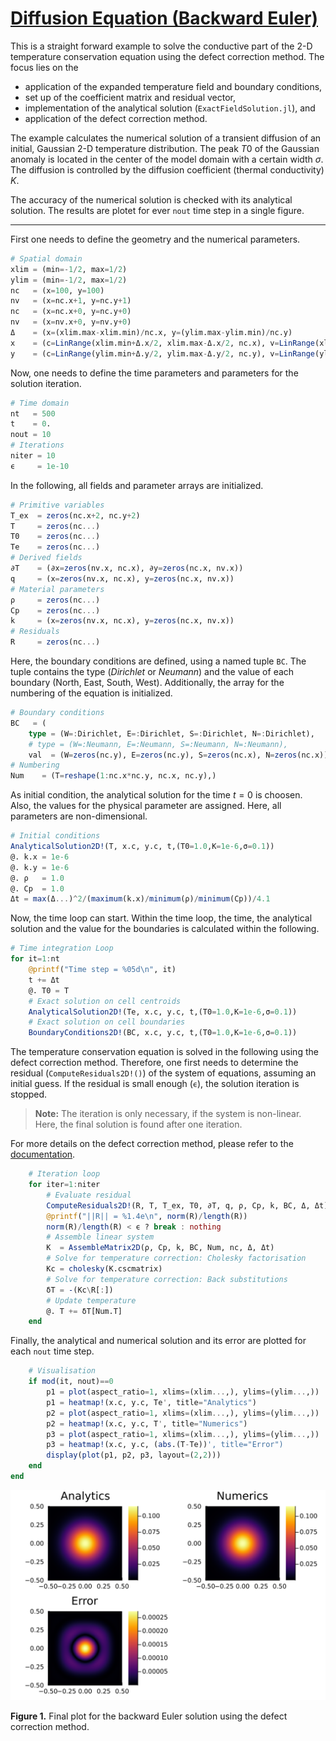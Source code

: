 # [Diffusion Equation (Backward Euler)](https://github.com/GeoSci-FFM/GeoModBox.jl/blob/main/examples/DiffusionEquation/2D/BackwardEuler.jl)

This is a straight forward example to solve the conductive part of the 2-D temperature conservation equation using the defect correction method. The focus lies on the

- application of the expanded temperature field and boundary conditions,
- set up of the coefficient matrix and residual vector,
- implementation of the analytical solution (```ExactFieldSolution.jl```), and
- application of the defect correction method. 

The example calculates the numerical solution of a transient diffusion of an initial, Gaussian 2-D temperature distribution. The peak $T0$ of the Gaussian anomaly is located in the center of the model domain with a certain width $\sigma$. The diffusion is controlled by the diffusion coefficient (thermal conductivity) $K$. 

The accuracy of the numerical solution is checked with its analytical solution. The results are plotet for ever ```nout``` time step in a single figure. 

---

First one needs to define the geometry and the numerical parameters. 

```julia
# Spatial domain
xlim = (min=-1/2, max=1/2)
ylim = (min=-1/2, max=1/2)
nc   = (x=100, y=100)
nv   = (x=nc.x+1, y=nc.y+1)
nc   = (x=nc.x+0, y=nc.y+0)
nv   = (x=nv.x+0, y=nv.y+0)
Δ    = (x=(xlim.max-xlim.min)/nc.x, y=(ylim.max-ylim.min)/nc.y)
x    = (c=LinRange(xlim.min+Δ.x/2, xlim.max-Δ.x/2, nc.x), v=LinRange(xlim.min, xlim.max, nv.x))
y    = (c=LinRange(ylim.min+Δ.y/2, ylim.max-Δ.y/2, nc.y), v=LinRange(ylim.min, ylim.max, nv.y))
```

Now, one needs to define the time parameters and parameters for the solution iteration. 

```Julia
# Time domain
nt   = 500
t    = 0.
nout = 10 
# Iterations
niter = 10
ϵ     = 1e-10
```

In the following, all fields and parameter arrays are initialized. 

```Julia
# Primitive variables
T_ex  = zeros(nc.x+2, nc.y+2)
T     = zeros(nc...)
T0    = zeros(nc...)
Te    = zeros(nc...)
# Derived fields
∂T    = (∂x=zeros(nv.x, nc.x), ∂y=zeros(nc.x, nv.x))
q     = (x=zeros(nv.x, nc.x), y=zeros(nc.x, nv.x))
# Material parameters
ρ     = zeros(nc...)
Cp    = zeros(nc...)
k     = (x=zeros(nv.x, nc.x), y=zeros(nc.x, nv.x))
# Residuals
R     = zeros(nc...)
```

Here, the boundary conditions are defined, using a named tuple ```BC```. The tuple contains the type (*Dirichlet* or *Neumann*) and the value of each boundary (North, East, South, West). Additionally, the array for the numbering of the equation is initialized. 

```Julia
# Boundary conditions
BC   = (
    type = (W=:Dirichlet, E=:Dirichlet, S=:Dirichlet, N=:Dirichlet),
    # type = (W=:Neumann, E=:Neumann, S=:Neumann, N=:Neumann),
    val  = (W=zeros(nc.y), E=zeros(nc.y), S=zeros(nc.x), N=zeros(nc.x)))
# Numbering 
Num    = (T=reshape(1:nc.x*nc.y, nc.x, nc.y),)
```

As initial condition, the analytical solution for the time $t=0$ is choosen. Also, the values for the physical parameter are assigned. Here, all parameters are non-dimensional. 

```Julia
# Initial conditions
AnalyticalSolution2D!(T, x.c, y.c, t,(T0=1.0,K=1e-6,σ=0.1))
@. k.x = 1e-6 
@. k.y = 1e-6
@. ρ   = 1.0
@. Cp  = 1.0
Δt = max(Δ...)^2/(maximum(k.x)/minimum(ρ)/minimum(Cp))/4.1
```

Now, the time loop can start. Within the time loop, the time, the analytical solution and the value for the boundaries is calculated within the following. 

```Julia
# Time integration Loop
for it=1:nt
    @printf("Time step = %05d\n", it)
    t += Δt
    @. T0 = T
    # Exact solution on cell centroids
    AnalyticalSolution2D!(Te, x.c, y.c, t,(T0=1.0,K=1e-6,σ=0.1))
    # Exact solution on cell boundaries
    BoundaryConditions2D!(BC, x.c, y.c, t,(T0=1.0,K=1e-6,σ=0.1))
```

The temperature conservation equation is solved in the following using the defect correction method. Therefore, one first needs to determine the residual (```ComputeResiduals2D!()```) of the system of equations, assuming an initial guess. If the residual is small enough (```ϵ```), the solution iteration is stopped. 

> **Note:** The iteration is only necessary, if the system is non-linear. Here, the final solution is found after one iteration. 

For more details on the defect correction method, please refer to the [documentation](../DiffOneD.md).

```Julia
    # Iteration loop
    for iter=1:niter
        # Evaluate residual
        ComputeResiduals2D!(R, T, T_ex, T0, ∂T, q, ρ, Cp, k, BC, Δ, Δt)
        @printf("||R|| = %1.4e\n", norm(R)/length(R))
        norm(R)/length(R) < ϵ ? break : nothing
        # Assemble linear system
        K  = AssembleMatrix2D(ρ, Cp, k, BC, Num, nc, Δ, Δt)
        # Solve for temperature correction: Cholesky factorisation
        Kc = cholesky(K.cscmatrix)
        # Solve for temperature correction: Back substitutions
        δT = -(Kc\R[:])
        # Update temperature
        @. T += δT[Num.T]
    end
```

Finally, the analytical and numerical solution and its error are plotted for each ```nout``` time step. 

```Julia
    # Visualisation
    if mod(it, nout)==0
        p1 = plot(aspect_ratio=1, xlims=(xlim...,), ylims=(ylim...,))
        p1 = heatmap!(x.c, y.c, Te', title="Analytics")
        p2 = plot(aspect_ratio=1, xlims=(xlim...,), ylims=(ylim...,))
        p2 = heatmap!(x.c, y.c, T', title="Numerics")
        p3 = plot(aspect_ratio=1, xlims=(xlim...,), ylims=(ylim...,))
        p3 = heatmap!(x.c, y.c, (abs.(T-Te))', title="Error")
        display(plot(p1, p2, p3, layout=(2,2)))
    end
end
```

![BE2DDiff](../../assets/BackwardEuler_2D_Diff.svg)

**Figure 1.** Final plot for the backward Euler solution using the defect correction method. 